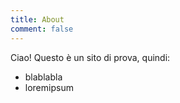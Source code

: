 ```yaml
---
title: About
comment: false
---
```


Ciao! Questo è un sito di prova, quindi:

- blablabla
- loremipsum

